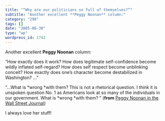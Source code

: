 ```yaml
---
title: "“Why are our politicians so full of themselves?”"
subtitle: "Another excellent **Peggy Noonan** column:"
category: "298"
tags: []
date: "2005-06-30"
type: "wp"
wordpress_id: 1742
---
```

Another excellent **Peggy Noonan** column:

> 

“How exactly does it work? How does legitimate self-confidence become wildly inflated self-regard? How does self respect become unblinking conceit? How exactly does one’s character become destabilized in Washington? …”

“…What is *wrong *with them? This is not a rhetorical question. I think it is unspoken question No. 1 as Americans look at so many of the individuals in our government. What is *wrong *with them? “ (**from** [Peggy Noonan in the Wall Street Journal](http://www.opinionjournal.com/columnists/pnoonan/?id=110006884))

I always love her stuff!